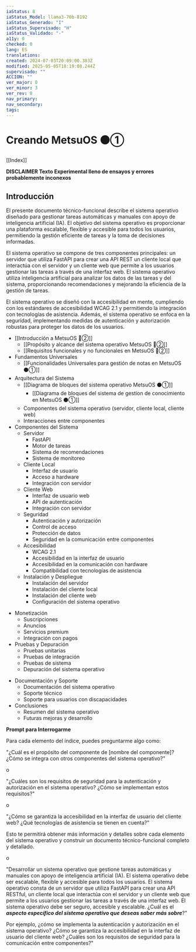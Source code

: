 ```yaml
---
iaStatus: 8
iaStatus_Model: llama3-70b-8192
iaStatus_Generado: "I"
iaStatus_Supervisado: "H"
iaStatus_Validado: "-"
a11y: 0
checked: 0
lang: ES
translations: 
created: 2024-07-03T20:09:00.383Z
modified: 2025-05-05T18:19:08.244Z
supervisado: ""
ACCION: ""
ver_major: 0
ver_minor: 3
ver_rev: 8
nav_primary: 
nav_secondary: 
tags:
---
```

# Creando MetsuOS ⚫①

[[Index]]

**DISCLAIMER Texto Experimental lleno de ensayos y errores probablemente inconexos**
## Introducción

El presente documento técnico-funcional describe el sistema operativo diseñado para gestionar tareas automáticas y manuales con apoyo de inteligencia artificial (IA). El objetivo del sistema operativo es proporcionar una plataforma escalable, flexible y accesible para todos los usuarios, permitiendo la gestión eficiente de tareas y la toma de decisiones informadas.

El sistema operativo se compone de tres componentes principales: un servidor que utiliza FastAPI para crear una API REST un cliente local que interactúa con el servidor y un cliente web que permite a los usuarios gestionar las tareas a través de una interfaz web. El sistema operativo utiliza inteligencia artificial para analizar los datos de las tareas y del sistema, proporcionando recomendaciones y mejorando la eficiencia de la gestión de tareas.

El sistema operativo se diseñó con la accesibilidad en mente, cumpliendo con los estándares de accesibilidad WCAG 2.1 y permitiendo la integración con tecnologías de asistencia. Además, el sistema operativo se enfoca en la seguridad, implementando medidas de autenticación y autorización robustas para proteger los datos de los usuarios.

* [[Introducción a MetsuOS 🔴②]]
	* [[Propósito y alcance del sistema operativo MetsuOS 🔴②]]
	* [[Requisitos funcionales y no funcionales en MetsuOS 🔴②]]
* Fundamentos Universales
	* [[Funcionalidades Universales para gestión de notas en MetsuOS ⚫①]]
* Arquitectura del Sistema
	* [[Diagrama de bloques del sistema operativo MetsuOS  ⚫①]]
		* [[Diagrama de bloques del sistema de gestion de conocimiento en MetsuOS ⚫①]]
	* Componentes del sistema operativo (servidor, cliente local, cliente web)
	* Interacciones entre componentes
* Componentes del Sistema
	* Servidor
		* FastAPI
		* Motor de tareas
		* Sistema de recomendaciones
		* Sistema de monitoreo
	* Cliente Local
		* Interfaz de usuario
		* Acceso a hardware
		+ Integración con servidor
	+ Cliente Web
		+ Interfaz de usuario web
		+ API de autenticación
		+ Integración con servidor
	+ Seguridad
		+ Autenticación y autorización
		+ Control de acceso
		+ Protección de datos
		+ Seguridad en la comunicación entre componentes
	+ Accesibilidad
		+ WCAG 2.1
		+ Accesibilidad en la interfaz de usuario
		+ Accesibilidad en la comunicación con hardware
		+ Compatibilidad con tecnologías de asistencia
	+ Instalación y Despliegue
		+ Instalación del servidor
		+ Instalación del cliente local
		+ Instalación del cliente web
		+ Configuración del sistema operativo
+ Monetización
	+ Suscripciones
	+ Anuncios
	+ Servicios premium
	+ Integración con pagos
+ Pruebas y Depuración
	+ Pruebas unitarias
	+ Pruebas de integración
	* Pruebas de sistema
	* Depuración del sistema operativo
* Documentación y Soporte
	* Documentación del sistema operativo
	* Soporte técnico
	* Soporte para usuarios con discapacidades
* Conclusiones
	* Resumen del sistema operativo
	* Futuras mejoras y desarrollo

**Prompt para Interrogarme**

Para cada elemento del índice, puedes preguntarme algo como:

"¿Cuál es el propósito del componente de [nombre del componente]? ¿Cómo se integra con otros componentes del sistema operativo?"

o

"¿Cuáles son los requisitos de seguridad para la autenticación y autorización en el sistema operativo? ¿Cómo se implementan estos requisitos?"

o

"¿Cómo se garantiza la accesibilidad en la interfaz de usuario del cliente web? ¿Qué tecnologías de asistencia se tienen en cuenta?"

Esto te permitirá obtener más información y detalles sobre cada elemento del sistema operativo y construir un documento técnico-funcional completo y detallado.

o

"Desarrollar un sistema operativo que gestione tareas automáticas y manuales con apoyo de inteligencia artificial (IA). El sistema operativo debe ser escalable, flexible y accesible para todos los usuarios. El sistema operativo consta de un servidor que utiliza FastAPI para crear una API RESTful, un cliente local que interactúa con el servidor y un cliente web que permite a los usuarios gestionar las tareas a través de una interfaz web. El sistema operativo debe ser seguro, accesible y escalable. ¿Cuál es el ***aspecto específico del sistema operativo que deseas saber más sobre***?"

Por ejemplo, ¿cómo se implementa la autenticación y autorización en el sistema operativo? ¿Cómo se garantiza la accesibilidad en la interfaz de usuario del cliente web? ¿Cuáles son los requisitos de seguridad para la comunicación entre componentes?"

